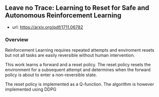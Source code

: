 ## Leave no Trace: Learning to Reset for Safe and Autonomous Reinforcement Learning

- url: https://arxiv.org/pdf/1711.06782


### Overview
Reinforcement Learning requires repeated attempts and enviroment resets but not all tasks are easily reversible without human intervention.

This work learns a forward and a reset policy. The reset policy resets the environment for a subsequent attempt and determines when the forward policy is about to enter a non-reversible state.


The reset policy is implemented as a Q-function. The algorithm is however implemented using DDPG
